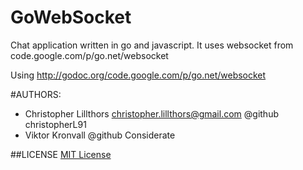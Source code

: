 GoWebSocket
============

Chat application written in go and javascript. It uses websocket from code.google.com/p/go.net/websocket

Using http://godoc.org/code.google.com/p/go.net/websocket

#AUTHORS:

- Christopher Lillthors christopher.lillthors@gmail.com @github christopherL91
- Viktor Kronvall @github Considerate


##LICENSE
[MIT License](./public/markdown/license.md)